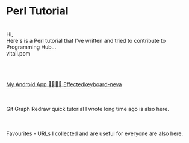 # Perl Tutorial
<p>
<br>
Hi, <br>
Here's is a Perl tutorial that I've written and tried to contribute to Programming Hub...<br>
vitali.pom<br>
</p>

<p>
<br>
<br>
<br>
<a href="https://play.google.com/store/apps/details?id=com.vitali.pom.effectedkeyboard2&hl=en&gl=US">My Android App 🐠🐠🐠🐳 Effectedkeyboard-neva</a>
</p>

<p>
<br>
<br>
Git Graph Redraw quick tutorial I wrote long time ago is also here.
</p>

<p>
<br>
<br>
Favourites - URLs I collected and are useful for everyone are also here.
</p>
